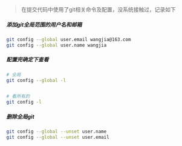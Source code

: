 >在提交代码中使用了git相关命令及配置，没系统接触过，记录如下

##### 添加git全局范围的用户名和邮箱
```bash
git config --global user.email wangjia@163.com
git config --global user.name wangjia
```

##### 配置完确定下查看
```bash
# 全局
git config --global -l


# 看所有的
git config -l

```

##### 删除全局git
```bash
git config --global --unset user.name
git config --global --unset user.email
```